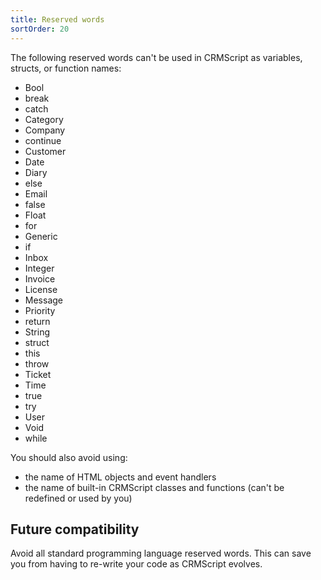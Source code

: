 ```yaml
---
title: Reserved words
sortOrder: 20
---
```


The following reserved words can't be used in CRMScript as variables, structs, or function names:

* Bool
* break
* catch
* Category
* Company
* continue
* Customer
* Date
* Diary
* else
* Email
* false
* Float
* for
* Generic
* if
* Inbox
* Integer
* Invoice
* License
* Message
* Priority
* return
* String
* struct
* this
* throw
* Ticket
* Time
* true
* try
* User
* Void
* while

You should also avoid using:

* the name of HTML objects and event handlers
* the name of built-in CRMScript classes and functions (can't be redefined or used by you)

## Future compatibility

Avoid all standard programming language reserved words.
This can save you from having to re-write your code as CRMScript evolves.
